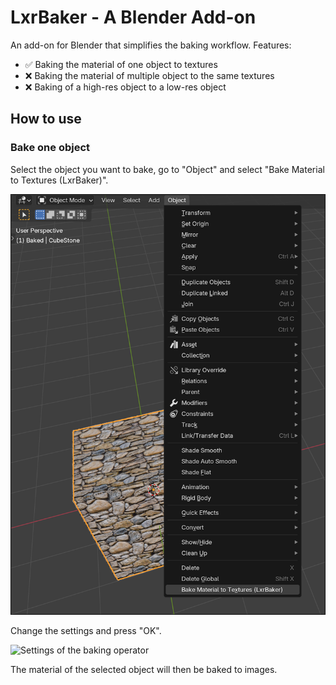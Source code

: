 # LxrBaker - A Blender Add-on

An add-on for Blender that simplifies the baking workflow.
Features:
 * ✅ Baking the material of one object to textures
 * ❌ Baking the material of multiple object to the same textures
 * ❌ Baking of a high-res object to a low-res object

## How to use

### Bake one object

Select the object you want to bake, go to "Object" and select "Bake Material to Textures (LxrBaker)".

 ![Bake one object](doc/bake-object-menu.png)

Change the settings and press "OK".

 ![Settings of the baking operator](doc/bake-object-options.png)

The material of the selected object will then be baked to images.